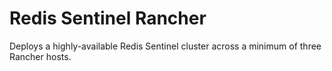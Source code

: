 # Redis Sentinel Rancher
Deploys a highly-available Redis Sentinel cluster across a minimum of three Rancher hosts.